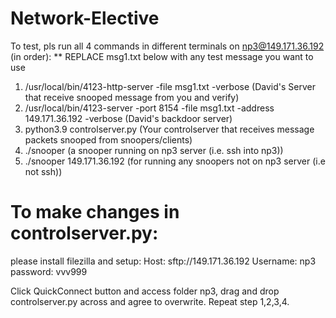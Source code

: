 # Network-Elective

To test, pls run all 4 commands in different terminals on np3@149.171.36.192 (in order):
** REPLACE msg1.txt below with any test message you want to use

1) /usr/local/bin/4123-http-server -file msg1.txt -verbose (David's Server that receive snooped message from you and verify)
2) /usr/local/bin/4123-server -port 8154 -file msg1.txt -address 149.171.36.192 -verbose (David's backdoor server)
3) python3.9 controlserver.py (Your controlserver that receives message packets snooped from snoopers/clients)
4) ./snooper (a snooper running on np3 server (i.e. ssh into np3))
5) ./snooper 149.171.36.192 (for running any snoopers not on np3 server (i.e not ssh))

# To make changes in controlserver.py:

please install filezilla and setup:
Host: sftp://149.171.36.192
Username: np3
password: vvv999

Click QuickConnect button and access folder np3, drag and drop controlserver.py across and agree to overwrite. Repeat step 1,2,3,4.

